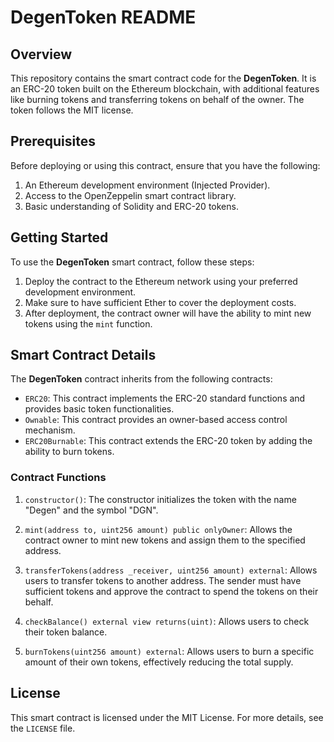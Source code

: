 # DegenToken README

## Overview
This repository contains the smart contract code for the **DegenToken**. It is an ERC-20 token built on the Ethereum blockchain, with additional features like burning tokens and transferring tokens on behalf of the owner. The token follows the MIT license.

## Prerequisites
Before deploying or using this contract, ensure that you have the following:

1. An Ethereum development environment (Injected Provider).
2. Access to the OpenZeppelin smart contract library.
3. Basic understanding of Solidity and ERC-20 tokens.

## Getting Started
To use the **DegenToken** smart contract, follow these steps:

1. Deploy the contract to the Ethereum network using your preferred development environment.
2. Make sure to have sufficient Ether to cover the deployment costs.
3. After deployment, the contract owner will have the ability to mint new tokens using the `mint` function.

## Smart Contract Details
The **DegenToken** contract inherits from the following contracts:
- `ERC20`: This contract implements the ERC-20 standard functions and provides basic token functionalities.
- `Ownable`: This contract provides an owner-based access control mechanism.
- `ERC20Burnable`: This contract extends the ERC-20 token by adding the ability to burn tokens.

### Contract Functions
1. `constructor()`: The constructor initializes the token with the name "Degen" and the symbol "DGN".

2. `mint(address to, uint256 amount) public onlyOwner`: Allows the contract owner to mint new tokens and assign them to the specified address.

3. `transferTokens(address _receiver, uint256 amount) external`: Allows users to transfer tokens to another address. The sender must have sufficient tokens and approve the contract to spend the tokens on their behalf.

4. `checkBalance() external view returns(uint)`: Allows users to check their token balance.

5. `burnTokens(uint256 amount) external`: Allows users to burn a specific amount of their own tokens, effectively reducing the total supply.

## License
This smart contract is licensed under the MIT License. For more details, see the `LICENSE` file.

